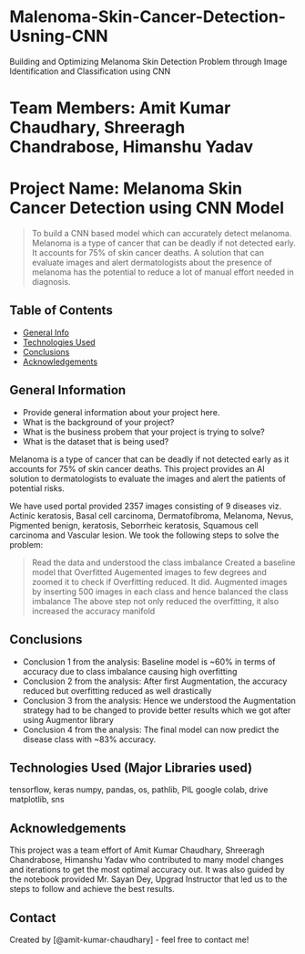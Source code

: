 # Malenoma-Skin-Cancer-Detection-Usning-CNN
Building and Optimizing Melanoma Skin Detection Problem through Image Identification and Classification using CNN

# Team Members: Amit Kumar Chaudhary, Shreeragh Chandrabose, Himanshu Yadav

# Project Name: Melanoma Skin Cancer Detection using CNN Model
> To build a CNN based model which can accurately detect melanoma. Melanoma is a type of cancer that can be deadly if not detected early. It accounts for 75% of skin cancer deaths. A solution that can evaluate images and alert dermatologists about the presence of melanoma has the potential to reduce a lot of manual effort needed in diagnosis.


## Table of Contents
* [General Info](#general-information)
* [Technologies Used](#technologies-used)
* [Conclusions](#conclusions)
* [Acknowledgements](#acknowledgements)

<!-- You can include any other section that is pertinent to your problem -->

## General Information
- Provide general information about your project here.
- What is the background of your project?
- What is the business probem that your project is trying to solve?
- What is the dataset that is being used?

Melanoma is a type of cancer that can be deadly if not detected early as it accounts for 75% of skin cancer deaths. This project provides an AI solution to dermatologists to evaluate the images and alert the patients of potential risks.

We have used portal provided 2357 images consisting of 9 diseases viz. Actinic keratosis, Basal cell carcinoma, Dermatofibroma, Melanoma, Nevus, Pigmented benign, keratosis, Seborrheic keratosis, Squamous cell carcinoma and Vascular lesion. We took the following steps to solve the problem:
> Read the data and understood the class imbalance
> Created a baseline model that Overfitted
> Augemented images to few degrees and zoomed it to check if Overfitting reduced. It did.
> Augmented images by inserting 500 images in each class and hence balanced the class imbalance
> The above step not only reduced the overfitting, it also increased the accuracy manifold

<!-- You don't have to answer all the questions - just the ones relevant to your project. -->

## Conclusions
- Conclusion 1 from the analysis: Baseline model is ~60% in terms of accuracy due to class imbalance causing high overfitting
- Conclusion 2 from the analysis: After first Augmentation, the accuracy reduced but overfitting reduced as well drastically 
- Conclusion 3 from the analysis: Hence we understood the Augmentation strategy had to be changed to provide better results which we got after using Augmentor library
- Conclusion 4 from the analysis: The final model can now predict the disease class with ~83% accuracy.

<!-- You don't have to answer all the questions - just the ones relevant to your project. -->


## Technologies Used (Major Libraries used)
tensorflow, keras
numpy, pandas,
os, pathlib, PIL
google colab, drive
matplotlib, sns

<!-- As the libraries versions keep on changing, it is recommended to mention the version of library used in this project -->

## Acknowledgements
This project was a team effort of Amit Kumar Chaudhary, Shreeragh Chandrabose, Himanshu Yadav who contributed to many model changes and iterations to get the most optimal accuracy out. It was also guided by the notebook provided Mr. Sayan Dey, Upgrad Instructor that led us to the steps to follow and achieve the best results.

## Contact
Created by [@amit-kumar-chaudhary] - feel free to contact me!


<!-- Optional -->
<!-- ## License -->
<!-- This project is open source and available under the [... License](). -->

<!-- You don't have to include all sections - just the one's relevant to your project -->
